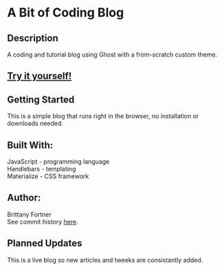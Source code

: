 # A Bit of Coding Blog

## Description

A coding and tutorial blog using Ghost with a from-scratch custom theme.

## [Try it yourself!](https://abitofcoding.com/)

## Getting Started

This is a simple blog that runs right in the browser, no installation or downloads needed.

## Built With:

JavaScript - programming language <br>
Handlebars - templating <br>
Materialize - CSS framework

## Author:

Brittany Fortner <br>
See commit history [here](https://github.com/bfeliz/abitofcoding-blog/graphs/contributors).

## Planned Updates

This is a live blog so new articles and tweeks are consistantly added.

